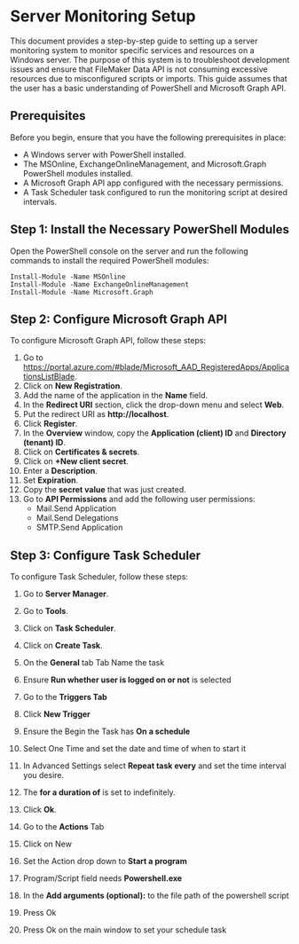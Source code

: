  # Server Monitoring Setup

This document provides a step-by-step guide to setting up a server monitoring system to monitor specific services and resources on a Windows server. The purpose of this system is to troubleshoot development issues and ensure that FileMaker Data API is not consuming excessive resources due to misconfigured scripts or imports. This guide assumes that the user has a basic understanding of PowerShell and Microsoft Graph API.

## Prerequisites

Before you begin, ensure that you have the following prerequisites in place:

- A Windows server with PowerShell installed.
- The MSOnline, ExchangeOnlineManagement, and Microsoft.Graph PowerShell modules installed.
- A Microsoft Graph API app configured with the necessary permissions.
- A Task Scheduler task configured to run the monitoring script at desired intervals.

## Step 1: Install the Necessary PowerShell Modules

Open the PowerShell console on the server and run the following commands to install the required PowerShell modules:

```
Install-Module -Name MSOnline
Install-Module -Name ExchangeOnlineManagement
Install-Module -Name Microsoft.Graph
```

## Step 2: Configure Microsoft Graph API

To configure Microsoft Graph API, follow these steps:

1. Go to https://portal.azure.com/#blade/Microsoft_AAD_RegisteredApps/ApplicationsListBlade.
2. Click on **New Registration**.
3. Add the name of the application in the **Name** field.
4. In the **Redirect URI** section, click the drop-down menu and select **Web**.
5. Put the redirect URI as **http://localhost**.
6. Click **Register**.
7. In the **Overview** window, copy the **Application (client) ID** and **Directory (tenant) ID**.
8. Click on **Certificates & secrets**.
9. Click on **+New client secret**.
10. Enter a **Description**.
11. Set **Expiration**.
12. Copy the **secret value** that was just created.
13. Go to **API Permissions** and add the following user permissions:
    - Mail.Send Application
    - Mail.Send Delegations
    - SMTP.Send Application

## Step 3: Configure Task Scheduler

To configure Task Scheduler, follow these steps:

1. Go to **Server Manager**.
2. Go to **Tools**.
3. Click on **Task Scheduler**.
4. Click on **Create Task**.
5. On the **General** tab Tab Name the task

6. Ensure **Run whether user is logged on or not** is selected

7. Go to the **Triggers Tab**

8. Click **New Trigger**

9. Ensure the Begin the Task has **On a schedule**

10. Select One Time and set the date and time of when to start it

11. In Advanced Settings select **Repeat task every** and set the time interval you desire. 

12. The **for a duration of** is set to indefinitely.

13. Click **Ok**.

14. Go to the **Actions** Tab

15. Click on New

16. Set the Action drop down to **Start a program**

17. Program/Script field needs **Powershell.exe**

18. In the **Add arguments (optional):** to the file path of the powershell script

19. Press Ok

20. Press Ok on the main window to set your schedule task
